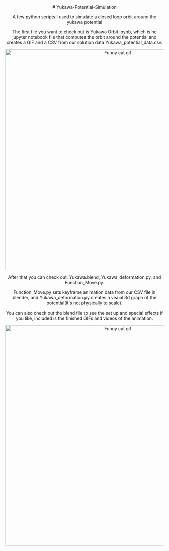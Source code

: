 <center> # Yukawa-Potential-Simulation</center>
<div align="center">

A few python scripts I used to simulate a closed loop orbit around the yukawa potential

The first file you want to check out is Yukawa Orbit.ipynb, which is he jupyter notebook file that computes the orbit around the potential and creates a GIF and a CSV from our solution data Yukawa_potential_data.csv.

 <img src="https://github.com/user-attachments/assets/f4eb1d20-9652-4057-8de3-0d1c278186c2" alt="Funny cat gif" width="700">


After that you can check out, Yukawa.blend, Yukawa_deformation.py, and Function_Move.py.

Function_Move.py sets keyframe animation data from our CSV file in blender, and Yukawa_deformation.py creates a visual 3d graph of the potential(it's not physically to scale).

You can also check out the blend file to see the set up and special effects if you like, included is the finished GIFs and videos of the animation.
</div>
<div align="center">
  <img src="https://github.com/user-attachments/assets/8edc296b-660a-46a8-a086-eeb541fd9f5e" alt="Funny cat gif" width="700">
</div>

